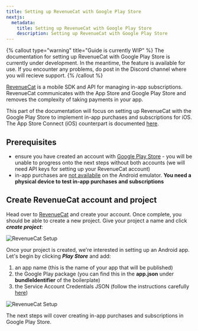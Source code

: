 ```yaml
---
title: Setting up RevenueCat with Google Play Store
nextjs:
  metadata:
    title: Setting up RevenueCat with Google Play Store
    description: Setting up RevenueCat with Google Play Store
---
```


{% callout type="warning" title="Guide is currently WIP" %}
The documentation for setting up RevenueCat with Google Play Store is currently under development. In the meantime, the feature is available for use. If you encounter any problems, do post in the Discord channel where you will recieve support.
{% /callout %}

[RevenueCat](https://www.revenuecat.com/) is a mobile SDK and API for managing in-app subscriptions. RevenueCat communicates with the App Store and Google Play Store and removes the complexity of taking payments in your app.

This part of the documentation will focus on setting up RevenueCat with the Google Play Store to implement in-app purchases and subscriptions for iOS. The App Store Connect (iOS) counterpart is documented [here](/docs/revenue-cat-setup-ios).

## Prerequisites

- ensure you have created an account with [Google Play Store](https://play.google.com/console/about/?utm_source=google&utm_medium=cpc&utm_campaign=Console2020-Branded&utm_term=google%20play%20console%7ce&utm_content=676107993487&gad_source=1&gclid=EAIaIQobChMI89Ggqo35ggMVqQQGAB0afg7cEAAYASAAEgIGj_D_BwE) - you will be unable to progress onto the next steps without
  both accounts (we will need API keys for setting up your RevenueCat account)
- in-app purchases are [not availabile](https://docs.expo.dev/versions/latest/sdk/in-app-purchases/) on the Android emulator. **You need
  a physical device to test in-app purchases and subscriptions**

## Create RevenueCat account and project

Head over to [RevenueCat](https://www.revenuecat.com/) and create your account. Once complete, you should be able to create
a new project. Give your project a name and click **_create project_**:

![RevenueCat Setup](/images/revenue-cat-step-1.gif)

Once your project is created, we're interested in setting up an Android app. Let's begin by clicking **_Play Store_** and add:

1. an app name (this is the name of your app that will be published)
2. the Google Play package (you can find this in the **app.json** under **bundleIdentifier** of the boilerplate)
3. the Service Account Credentials JSON (follow the instructions carefully [here](https://www.revenuecat.com/docs/creating-play-service-credentials))

![RevenueCat Setup](/images/revenue-cat-android-setup.gif)

The next steps will cover creating in-app purchases and subscriptions in Google Play Store.
